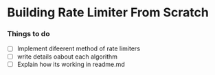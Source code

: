 # Building Rate Limiter From Scratch

### Things to do
- [ ] Implement difeerent method of rate limiters
- [ ] write details oabout each algorithm
- [ ] Explain how its working in readme.md